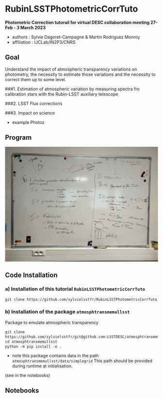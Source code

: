 # RubinLSSTPhotometricCorrTuto

**Photometric Correction tutorail for virtual DESC collaboration meeting 27-Feb - 3 March 2023**

- authors : Sylvie Dagoret-Campagne & Martin Rodriguez Monroy
- affiliation : IJCLab/IN2P3/CNRS

## Goal

Understand the impact of atmospheric transparency variations on photometry, the necessity to estimate those variations and the necessity to correct them up to some level.

###1. Estimation of atmospheric variation by measuring spectra fro calibration stars with the Rubin-LSST auxiliary telescope

###2. LSST Flux corrections

###3. Impact on science
- example Photoz 

## Program


![Workflow][def]


[def]: workflow_Feb152023.jpeg


## Code Installation

### a) Installation of this tutorial `RubinLSSTPhotometricCorrTuto`

    git clone https://github.com/sylvielsstfr/RubinLSSTPhotometricCorrTuto
      

### b) Installation of the package `atmosphtransmemullsst`


Package to emulate atmospheric transparency


    git clone https://github.com/sylvielsstfr/git@github.com:LSSTDESC/atmosphtransmemullsst.git
    cd atmosphtransmemullsst
    python -m pip install -e .
    
    
- note this package contains data in the path `atmosphtransmemullsst/data/simplegrid`
This path should be provided during runtime at initialisation.

(see in the notebooks)




       
       
## Notebooks
 
        
        